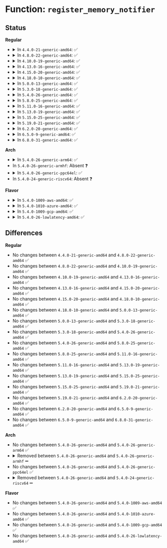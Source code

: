 # Function: <code>register_memory_notifier</code>

## Status
<b>Regular</b>
<ul>
<li>
<details>
<summary>In <code>4.4.0-21-generic-amd64</code>: ✅</summary>

```c
int register_memory_notifier(struct notifier_block * nb)
```

```json
{
  "name": "register_memory_notifier",
  "collision_type": "Unique Global",
  "inline_type": "No",
  "funcs": [
    {
      "addr": 18446744071584484928,
      "name": "register_memory_notifier",
      "external": true,
      "loc": "drivers/base/memory.c:53",
      "file": "drivers/base/memory.c",
      "inline": "seen, unknown",
      "caller_inline": [],
      "caller_func": [
        "kernel/cpuset.c:cpuset_init_smp",
        "mm/mm_init.c:mm_compute_batch_init",
        "mm/mmap.c:init_reserve_notifier",
        "mm/slub.c:kmem_cache_init",
        "drivers/iommu/intel-iommu.c:intel_iommu_init",
        "drivers/base/node.c:register_node_type"
      ]
    }
  ],
  "symbols": [
    {
      "addr": 18446744071584484928,
      "name": "register_memory_notifier",
      "section": ".text",
      "bind": "STB_GLOBAL",
      "size": 26
    }
  ]
}
```
</details>
</li>
<li>
<details>
<summary>In <code>4.8.0-22-generic-amd64</code>: ✅</summary>

```c
int register_memory_notifier(struct notifier_block * nb)
```

```json
{
  "name": "register_memory_notifier",
  "collision_type": "Unique Global",
  "inline_type": "No",
  "funcs": [
    {
      "addr": 18446744071584830848,
      "name": "register_memory_notifier",
      "external": true,
      "loc": "drivers/base/memory.c:53",
      "file": "drivers/base/memory.c",
      "inline": "seen, unknown",
      "caller_inline": [],
      "caller_func": [
        "kernel/cpuset.c:cpuset_init_smp",
        "mm/mm_init.c:mm_compute_batch_init",
        "mm/mmap.c:init_reserve_notifier",
        "mm/slub.c:kmem_cache_init",
        "drivers/iommu/intel-iommu.c:intel_iommu_init",
        "drivers/base/node.c:register_node_type"
      ]
    }
  ],
  "symbols": [
    {
      "addr": 18446744071584830848,
      "name": "register_memory_notifier",
      "section": ".text",
      "bind": "STB_GLOBAL",
      "size": 26
    }
  ]
}
```
</details>
</li>
<li>
<details>
<summary>In <code>4.10.0-19-generic-amd64</code>: ✅</summary>

```c
int register_memory_notifier(struct notifier_block * nb)
```

```json
{
  "name": "register_memory_notifier",
  "collision_type": "Unique Global",
  "inline_type": "No",
  "funcs": [
    {
      "addr": 18446744071585024096,
      "name": "register_memory_notifier",
      "external": true,
      "loc": "drivers/base/memory.c:53",
      "file": "drivers/base/memory.c",
      "inline": "seen, unknown",
      "caller_inline": [],
      "caller_func": [
        "kernel/cpuset.c:cpuset_init_smp",
        "mm/mm_init.c:mm_compute_batch_init",
        "mm/mmap.c:init_reserve_notifier",
        "mm/slub.c:kmem_cache_init",
        "drivers/iommu/intel-iommu.c:intel_iommu_init",
        "drivers/base/node.c:register_node_type"
      ]
    }
  ],
  "symbols": [
    {
      "addr": 18446744071585024096,
      "name": "register_memory_notifier",
      "section": ".text",
      "bind": "STB_GLOBAL",
      "size": 26
    }
  ]
}
```
</details>
</li>
<li>
<details>
<summary>In <code>4.13.0-16-generic-amd64</code>: ✅</summary>

```c
int register_memory_notifier(struct notifier_block * nb)
```

```json
{
  "name": "register_memory_notifier",
  "collision_type": "Unique Global",
  "inline_type": "No",
  "funcs": [
    {
      "addr": 18446744071585109056,
      "name": "register_memory_notifier",
      "external": true,
      "loc": "drivers/base/memory.c:53",
      "file": "drivers/base/memory.c",
      "inline": "seen, unknown",
      "caller_inline": [],
      "caller_func": [
        "kernel/cgroup/cpuset.c:cpuset_init_smp",
        "mm/mm_init.c:mm_compute_batch_init",
        "mm/mmap.c:init_reserve_notifier",
        "mm/slub.c:kmem_cache_init",
        "fs/proc/kcore.c:proc_kcore_init",
        "drivers/iommu/intel-iommu.c:intel_iommu_init",
        "drivers/base/node.c:register_node_type"
      ]
    }
  ],
  "symbols": [
    {
      "addr": 18446744071585109056,
      "name": "register_memory_notifier",
      "section": ".text",
      "bind": "STB_GLOBAL",
      "size": 26
    }
  ]
}
```
</details>
</li>
<li>
<details>
<summary>In <code>4.15.0-20-generic-amd64</code>: ✅</summary>

```c
int register_memory_notifier(struct notifier_block * nb)
```

```json
{
  "name": "register_memory_notifier",
  "collision_type": "Unique Global",
  "inline_type": "No",
  "funcs": [
    {
      "addr": 18446744071585535344,
      "name": "register_memory_notifier",
      "external": true,
      "loc": "drivers/base/memory.c:54",
      "file": "drivers/base/memory.c",
      "inline": "seen, unknown",
      "caller_inline": [],
      "caller_func": [
        "kernel/cgroup/cpuset.c:cpuset_init_smp",
        "mm/mm_init.c:mm_compute_batch_init",
        "mm/mmap.c:init_reserve_notifier",
        "mm/slub.c:kmem_cache_init",
        "fs/proc/kcore.c:proc_kcore_init",
        "drivers/iommu/intel-iommu.c:intel_iommu_init",
        "drivers/base/node.c:register_node_type"
      ]
    }
  ],
  "symbols": [
    {
      "addr": 18446744071585535344,
      "name": "register_memory_notifier",
      "section": ".text",
      "bind": "STB_GLOBAL",
      "size": 26
    }
  ]
}
```
</details>
</li>
<li>
<details>
<summary>In <code>4.18.0-10-generic-amd64</code>: ✅</summary>

```c
int register_memory_notifier(struct notifier_block * nb)
```

```json
{
  "name": "register_memory_notifier",
  "collision_type": "Unique Global",
  "inline_type": "No",
  "funcs": [
    {
      "addr": 18446744071585778992,
      "name": "register_memory_notifier",
      "external": true,
      "loc": "drivers/base/memory.c:54",
      "file": "drivers/base/memory.c",
      "inline": "seen, unknown",
      "caller_inline": [],
      "caller_func": [
        "kernel/cgroup/cpuset.c:cpuset_init_smp",
        "mm/mm_init.c:mm_compute_batch_init",
        "mm/mmap.c:init_reserve_notifier",
        "mm/ksm.c:ksm_init",
        "mm/slub.c:kmem_cache_init",
        "fs/proc/kcore.c:proc_kcore_init",
        "drivers/xen/balloon.c:balloon_init",
        "drivers/iommu/intel-iommu.c:intel_iommu_init",
        "drivers/base/node.c:register_node_type"
      ]
    }
  ],
  "symbols": [
    {
      "addr": 18446744071585778992,
      "name": "register_memory_notifier",
      "section": ".text",
      "bind": "STB_GLOBAL",
      "size": 26
    }
  ]
}
```
</details>
</li>
<li>
<details>
<summary>In <code>5.0.0-13-generic-amd64</code>: ✅</summary>

```c
int register_memory_notifier(struct notifier_block * nb)
```

```json
{
  "name": "register_memory_notifier",
  "collision_type": "Unique Global",
  "inline_type": "No",
  "funcs": [
    {
      "addr": 18446744071585912032,
      "name": "register_memory_notifier",
      "external": true,
      "loc": "drivers/base/memory.c:54",
      "file": "drivers/base/memory.c",
      "inline": "seen, unknown",
      "caller_inline": [],
      "caller_func": [
        "kernel/cgroup/cpuset.c:cpuset_init_smp",
        "mm/mm_init.c:mm_compute_batch_init",
        "mm/mmap.c:init_reserve_notifier",
        "mm/ksm.c:ksm_init",
        "mm/slub.c:kmem_cache_init",
        "fs/proc/kcore.c:proc_kcore_init",
        "drivers/xen/balloon.c:balloon_init",
        "drivers/iommu/intel-iommu.c:intel_iommu_init",
        "drivers/base/node.c:register_node_type"
      ]
    }
  ],
  "symbols": [
    {
      "addr": 18446744071585912032,
      "name": "register_memory_notifier",
      "section": ".text",
      "bind": "STB_GLOBAL",
      "size": 26
    }
  ]
}
```
</details>
</li>
<li>
<details>
<summary>In <code>5.3.0-18-generic-amd64</code>: ✅</summary>

```c
int register_memory_notifier(struct notifier_block * nb)
```

```json
{
  "name": "register_memory_notifier",
  "collision_type": "Unique Global",
  "inline_type": "No",
  "funcs": [
    {
      "addr": 18446744071586153248,
      "name": "register_memory_notifier",
      "external": true,
      "loc": "drivers/base/memory.c:64",
      "file": "drivers/base/memory.c",
      "inline": "seen, unknown",
      "caller_inline": [],
      "caller_func": [
        "kernel/cgroup/cpuset.c:cpuset_init_smp",
        "mm/mm_init.c:mm_compute_batch_init",
        "mm/mmap.c:init_reserve_notifier",
        "mm/ksm.c:ksm_init",
        "mm/slub.c:kmem_cache_init",
        "fs/proc/kcore.c:proc_kcore_init",
        "drivers/xen/balloon.c:balloon_init",
        "drivers/iommu/intel-iommu.c:intel_iommu_init",
        "drivers/base/node.c:register_node_type"
      ]
    }
  ],
  "symbols": [
    {
      "addr": 18446744071586153248,
      "name": "register_memory_notifier",
      "section": ".text",
      "bind": "STB_GLOBAL",
      "size": 26
    }
  ]
}
```
</details>
</li>
<li>
<details>
<summary>In <code>5.4.0-26-generic-amd64</code>: ✅</summary>

```c
int register_memory_notifier(struct notifier_block * nb)
```

```json
{
  "name": "register_memory_notifier",
  "collision_type": "Unique Global",
  "inline_type": "No",
  "funcs": [
    {
      "addr": 18446744071586301760,
      "name": "register_memory_notifier",
      "external": true,
      "loc": "drivers/base/memory.c:64",
      "file": "drivers/base/memory.c",
      "inline": "seen, unknown",
      "caller_inline": [],
      "caller_func": [
        "kernel/cgroup/cpuset.c:cpuset_init_smp",
        "mm/mm_init.c:mm_compute_batch_init",
        "mm/mmap.c:init_reserve_notifier",
        "mm/ksm.c:ksm_init",
        "mm/slub.c:kmem_cache_init",
        "fs/proc/kcore.c:proc_kcore_init",
        "drivers/acpi/hmat/hmat.c:hmat_init",
        "drivers/xen/balloon.c:balloon_init",
        "drivers/iommu/intel-iommu.c:intel_iommu_init",
        "drivers/base/node.c:register_node_type"
      ]
    }
  ],
  "symbols": [
    {
      "addr": 18446744071586301760,
      "name": "register_memory_notifier",
      "section": ".text",
      "bind": "STB_GLOBAL",
      "size": 26
    }
  ]
}
```
</details>
</li>
<li>
<details>
<summary>In <code>5.8.0-25-generic-amd64</code>: ✅</summary>

```c
int register_memory_notifier(struct notifier_block * nb)
```

```json
{
  "name": "register_memory_notifier",
  "collision_type": "Unique Global",
  "inline_type": "No",
  "funcs": [
    {
      "addr": 18446744071587072048,
      "name": "register_memory_notifier",
      "external": true,
      "loc": "drivers/base/memory.c:87",
      "file": "drivers/base/memory.c",
      "inline": "seen, unknown",
      "caller_inline": [],
      "caller_func": [
        "kernel/cgroup/cpuset.c:cpuset_init_smp",
        "mm/mm_init.c:mm_compute_batch_init",
        "mm/mmap.c:init_reserve_notifier",
        "mm/ksm.c:ksm_init",
        "mm/slub.c:kmem_cache_init",
        "fs/proc/kcore.c:proc_kcore_init",
        "drivers/acpi/numa/hmat.c:hmat_init",
        "drivers/xen/balloon.c:balloon_init",
        "drivers/iommu/intel/iommu.c:intel_iommu_init",
        "drivers/base/node.c:register_node_type"
      ]
    }
  ],
  "symbols": [
    {
      "addr": 18446744071587072048,
      "name": "register_memory_notifier",
      "section": ".text",
      "bind": "STB_GLOBAL",
      "size": 26
    }
  ]
}
```
</details>
</li>
<li>
<details>
<summary>In <code>5.11.0-16-generic-amd64</code>: ✅</summary>

```c
int register_memory_notifier(struct notifier_block * nb)
```

```json
{
  "name": "register_memory_notifier",
  "collision_type": "Unique Global",
  "inline_type": "No",
  "funcs": [
    {
      "addr": 18446744071587156528,
      "name": "register_memory_notifier",
      "external": true,
      "loc": "drivers/base/memory.c:87",
      "file": "drivers/base/memory.c",
      "inline": "seen, unknown",
      "caller_inline": [],
      "caller_func": [
        "kernel/cgroup/cpuset.c:cpuset_init_smp",
        "mm/mm_init.c:mm_compute_batch_init",
        "mm/mmap.c:init_reserve_notifier",
        "mm/ksm.c:ksm_init",
        "mm/slub.c:kmem_cache_init",
        "fs/proc/kcore.c:proc_kcore_init",
        "drivers/acpi/numa/hmat.c:hmat_init",
        "drivers/xen/balloon.c:balloon_init",
        "drivers/iommu/intel/iommu.c:intel_iommu_init",
        "drivers/base/node.c:register_node_type"
      ]
    }
  ],
  "symbols": [
    {
      "addr": 18446744071587156528,
      "name": "register_memory_notifier",
      "section": ".text",
      "bind": "STB_GLOBAL",
      "size": 26
    }
  ]
}
```
</details>
</li>
<li>
<details>
<summary>In <code>5.13.0-19-generic-amd64</code>: ✅</summary>

```c
int register_memory_notifier(struct notifier_block * nb)
```

```json
{
  "name": "register_memory_notifier",
  "collision_type": "Unique Global",
  "inline_type": "No",
  "funcs": [
    {
      "addr": 18446744071587043840,
      "name": "register_memory_notifier",
      "external": true,
      "loc": "drivers/base/memory.c:87",
      "file": "drivers/base/memory.c",
      "inline": "seen, unknown",
      "caller_inline": [],
      "caller_func": [
        "kernel/cgroup/cpuset.c:cpuset_init_smp",
        "mm/mm_init.c:mm_compute_batch_init",
        "mm/mmap.c:init_reserve_notifier",
        "mm/ksm.c:ksm_init",
        "mm/slub.c:kmem_cache_init",
        "fs/proc/kcore.c:proc_kcore_init",
        "drivers/acpi/numa/hmat.c:hmat_init",
        "drivers/xen/balloon.c:balloon_init",
        "drivers/iommu/intel/iommu.c:intel_iommu_init",
        "drivers/base/node.c:register_node_type"
      ]
    }
  ],
  "symbols": [
    {
      "addr": 18446744071587043840,
      "name": "register_memory_notifier",
      "section": ".text",
      "bind": "STB_GLOBAL",
      "size": 26
    }
  ]
}
```
</details>
</li>
<li>
<details>
<summary>In <code>5.15.0-25-generic-amd64</code>: ✅</summary>

```c
int register_memory_notifier(struct notifier_block * nb)
```

```json
{
  "name": "register_memory_notifier",
  "collision_type": "Unique Global",
  "inline_type": "No",
  "funcs": [
    {
      "addr": 18446744071587612576,
      "name": "register_memory_notifier",
      "external": true,
      "loc": "drivers/base/memory.c:93",
      "file": "drivers/base/memory.c",
      "inline": "seen, unknown",
      "caller_inline": [],
      "caller_func": [
        "kernel/cgroup/cpuset.c:cpuset_init_smp",
        "mm/mm_init.c:mm_compute_batch_init",
        "mm/mmap.c:init_reserve_notifier",
        "mm/ksm.c:ksm_init",
        "mm/slub.c:kmem_cache_init",
        "mm/migrate.c:migrate_on_reclaim_init",
        "fs/proc/kcore.c:proc_kcore_init",
        "drivers/acpi/numa/hmat.c:hmat_init",
        "drivers/xen/balloon.c:balloon_init",
        "drivers/iommu/intel/iommu.c:intel_iommu_init",
        "drivers/base/node.c:register_node_type"
      ]
    }
  ],
  "symbols": [
    {
      "addr": 18446744071587612576,
      "name": "register_memory_notifier",
      "section": ".text",
      "bind": "STB_GLOBAL",
      "size": 26
    }
  ]
}
```
</details>
</li>
<li>
<details>
<summary>In <code>5.19.0-21-generic-amd64</code>: ✅</summary>

```c
int register_memory_notifier(struct notifier_block * nb)
```

```json
{
  "name": "register_memory_notifier",
  "collision_type": "Unique Global",
  "inline_type": "No",
  "funcs": [
    {
      "addr": 18446744071588952384,
      "name": "register_memory_notifier",
      "external": true,
      "loc": "drivers/base/memory.c:93",
      "file": "drivers/base/memory.c",
      "inline": "seen, unknown",
      "caller_inline": [],
      "caller_func": [
        "kernel/cgroup/cpuset.c:cpuset_init_smp",
        "mm/mm_init.c:mm_compute_batch_init",
        "mm/mmap.c:init_reserve_notifier",
        "mm/ksm.c:ksm_init",
        "mm/slub.c:kmem_cache_init",
        "mm/migrate.c:migrate_on_reclaim_init",
        "fs/proc/kcore.c:proc_kcore_init",
        "drivers/acpi/numa/hmat.c:hmat_init",
        "drivers/xen/balloon.c:balloon_init",
        "drivers/iommu/intel/iommu.c:intel_iommu_init",
        "drivers/base/node.c:node_dev_init"
      ]
    }
  ],
  "symbols": [
    {
      "addr": 18446744071588952384,
      "name": "register_memory_notifier",
      "section": ".text",
      "bind": "STB_GLOBAL",
      "size": 34
    }
  ]
}
```
</details>
</li>
<li>
<details>
<summary>In <code>6.2.0-20-generic-amd64</code>: ✅</summary>

```c
int register_memory_notifier(struct notifier_block * nb)
```

```json
{
  "name": "register_memory_notifier",
  "collision_type": "Unique Global",
  "inline_type": "No",
  "funcs": [
    {
      "addr": 18446744071590467632,
      "name": "register_memory_notifier",
      "external": true,
      "loc": "drivers/base/memory.c:93",
      "file": "drivers/base/memory.c",
      "inline": "seen, unknown",
      "caller_inline": [],
      "caller_func": [
        "kernel/cgroup/cpuset.c:cpuset_init_smp",
        "mm/mm_init.c:mm_compute_batch_init",
        "mm/mmap.c:init_reserve_notifier",
        "mm/ksm.c:ksm_init",
        "mm/slub.c:kmem_cache_init",
        "mm/memory-tiers.c:memory_tier_init",
        "fs/proc/kcore.c:proc_kcore_init",
        "drivers/acpi/numa/hmat.c:hmat_init",
        "drivers/xen/balloon.c:balloon_init",
        "drivers/iommu/intel/iommu.c:intel_iommu_init"
      ]
    }
  ],
  "symbols": [
    {
      "addr": 18446744071590467632,
      "name": "register_memory_notifier",
      "section": ".text",
      "bind": "STB_GLOBAL",
      "size": 34
    }
  ]
}
```
</details>
</li>
<li>
<details>
<summary>In <code>6.5.0-9-generic-amd64</code>: ✅</summary>

```c
int register_memory_notifier(struct notifier_block * nb)
```

```json
{
  "name": "register_memory_notifier",
  "collision_type": "Unique Global",
  "inline_type": "No",
  "funcs": [
    {
      "addr": 18446744071590790560,
      "name": "register_memory_notifier",
      "external": true,
      "loc": "drivers/base/memory.c:93",
      "file": "drivers/base/memory.c",
      "inline": "seen, unknown",
      "caller_inline": [],
      "caller_func": [
        "kernel/cgroup/cpuset.c:cpuset_init_smp",
        "mm/mm_init.c:mm_compute_batch_init",
        "mm/mmap.c:init_reserve_notifier",
        "mm/ksm.c:ksm_init",
        "mm/slub.c:kmem_cache_init",
        "mm/memory-tiers.c:memory_tier_init",
        "fs/proc/kcore.c:proc_kcore_init",
        "drivers/acpi/numa/hmat.c:hmat_init",
        "drivers/xen/balloon.c:balloon_init",
        "drivers/iommu/intel/iommu.c:intel_iommu_init"
      ]
    }
  ],
  "symbols": [
    {
      "addr": 18446744071590790560,
      "name": "register_memory_notifier",
      "section": ".text",
      "bind": "STB_GLOBAL",
      "size": 34
    }
  ]
}
```
</details>
</li>
<li>
<details>
<summary>In <code>6.8.0-31-generic-amd64</code>: ✅</summary>

```c
int register_memory_notifier(struct notifier_block * nb)
```

```json
{
  "name": "register_memory_notifier",
  "collision_type": "Unique Global",
  "inline_type": "No",
  "funcs": [
    {
      "addr": 18446744071591133472,
      "name": "register_memory_notifier",
      "external": true,
      "loc": "drivers/base/memory.c:93",
      "file": "drivers/base/memory.c",
      "inline": "seen, unknown",
      "caller_inline": [],
      "caller_func": [
        "kernel/crash_core.c:crash_hotplug_init",
        "kernel/cgroup/cpuset.c:cpuset_init_smp",
        "mm/mm_init.c:mm_compute_batch_init",
        "mm/mmap.c:init_reserve_notifier",
        "mm/slub.c:kmem_cache_init",
        "mm/ksm.c:ksm_init",
        "mm/memory-tiers.c:memory_tier_init",
        "fs/proc/kcore.c:proc_kcore_init",
        "drivers/acpi/numa/hmat.c:hmat_init",
        "drivers/xen/balloon.c:balloon_init",
        "drivers/iommu/intel/iommu.c:intel_iommu_init"
      ]
    }
  ],
  "symbols": [
    {
      "addr": 18446744071591133472,
      "name": "register_memory_notifier",
      "section": ".text",
      "bind": "STB_GLOBAL",
      "size": 34
    }
  ]
}
```
</details>
</li>
</ul>
<b>Arch</b>
<ul>
<li>
<details>
<summary>In <code>5.4.0-26-generic-arm64</code>: ✅</summary>

```c
int register_memory_notifier(struct notifier_block * nb)
```

```json
{
  "name": "register_memory_notifier",
  "collision_type": "Unique Global",
  "inline_type": "No",
  "funcs": [
    {
      "addr": 18446603336499135416,
      "name": "register_memory_notifier",
      "external": true,
      "loc": "drivers/base/memory.c:64",
      "file": "drivers/base/memory.c",
      "inline": "seen, unknown",
      "caller_inline": [],
      "caller_func": [
        "kernel/cgroup/cpuset.c:cpuset_init_smp",
        "mm/mm_init.c:mm_compute_batch_init",
        "mm/mmap.c:init_reserve_notifier",
        "mm/slub.c:kmem_cache_init",
        "fs/proc/kcore.c:proc_kcore_init",
        "drivers/acpi/hmat/hmat.c:hmat_init",
        "drivers/xen/balloon.c:balloon_init",
        "drivers/base/node.c:register_node_type"
      ]
    }
  ],
  "symbols": [
    {
      "addr": 18446603336499135416,
      "name": "register_memory_notifier",
      "section": ".text",
      "bind": "STB_GLOBAL",
      "size": 52
    }
  ]
}
```
</details>
</li>
<li>
In <code>5.4.0-26-generic-armhf</code>: Absent ❓
</li>
<li>
<details>
<summary>In <code>5.4.0-26-generic-ppc64el</code>: ✅</summary>

```c
int register_memory_notifier(struct notifier_block * nb)
```

```json
{
  "name": "register_memory_notifier",
  "collision_type": "Unique Global",
  "inline_type": "No",
  "funcs": [
    {
      "addr": 13835058055292326096,
      "name": "register_memory_notifier",
      "external": true,
      "loc": "drivers/base/memory.c:64",
      "file": "drivers/base/memory.c",
      "inline": "seen, unknown",
      "caller_inline": [],
      "caller_func": [
        "arch/powerpc/platforms/pseries/iommu.c:iommu_init_early_pSeries",
        "kernel/cgroup/cpuset.c:cpuset_init_smp",
        "mm/mm_init.c:mm_compute_batch_init",
        "mm/mmap.c:init_reserve_notifier",
        "mm/ksm.c:ksm_init",
        "mm/slub.c:kmem_cache_init",
        "fs/proc/kcore.c:proc_kcore_init",
        "drivers/base/node.c:register_node_type"
      ]
    }
  ],
  "symbols": [
    {
      "addr": 13835058055292326096,
      "name": "register_memory_notifier",
      "section": ".text",
      "bind": "STB_GLOBAL",
      "size": 64
    }
  ]
}
```
</details>
</li>
<li>
In <code>5.4.0-24-generic-riscv64</code>: Absent ❓
</li>
</ul>
<b>Flavor</b>
<ul>
<li>
<details>
<summary>In <code>5.4.0-1009-aws-amd64</code>: ✅</summary>

```c
int register_memory_notifier(struct notifier_block * nb)
```

```json
{
  "name": "register_memory_notifier",
  "collision_type": "Unique Global",
  "inline_type": "No",
  "funcs": [
    {
      "addr": 18446744071586065008,
      "name": "register_memory_notifier",
      "external": true,
      "loc": "drivers/base/memory.c:64",
      "file": "drivers/base/memory.c",
      "inline": "seen, unknown",
      "caller_inline": [],
      "caller_func": [
        "kernel/cgroup/cpuset.c:cpuset_init_smp",
        "mm/mm_init.c:mm_compute_batch_init",
        "mm/mmap.c:init_reserve_notifier",
        "mm/ksm.c:ksm_init",
        "mm/slub.c:kmem_cache_init",
        "fs/proc/kcore.c:proc_kcore_init",
        "drivers/acpi/hmat/hmat.c:hmat_init",
        "drivers/iommu/intel-iommu.c:intel_iommu_init",
        "drivers/base/node.c:register_node_type"
      ]
    }
  ],
  "symbols": [
    {
      "addr": 18446744071586065008,
      "name": "register_memory_notifier",
      "section": ".text",
      "bind": "STB_GLOBAL",
      "size": 26
    }
  ]
}
```
</details>
</li>
<li>
<details>
<summary>In <code>5.4.0-1010-azure-amd64</code>: ✅</summary>

```c
int register_memory_notifier(struct notifier_block * nb)
```

```json
{
  "name": "register_memory_notifier",
  "collision_type": "Unique Global",
  "inline_type": "No",
  "funcs": [
    {
      "addr": 18446744071585910960,
      "name": "register_memory_notifier",
      "external": true,
      "loc": "drivers/base/memory.c:64",
      "file": "drivers/base/memory.c",
      "inline": "seen, unknown",
      "caller_inline": [],
      "caller_func": [
        "kernel/cgroup/cpuset.c:cpuset_init_smp",
        "mm/mm_init.c:mm_compute_batch_init",
        "mm/mmap.c:init_reserve_notifier",
        "mm/ksm.c:ksm_init",
        "mm/slub.c:kmem_cache_init",
        "fs/proc/kcore.c:proc_kcore_init",
        "drivers/acpi/hmat/hmat.c:hmat_init",
        "drivers/iommu/intel-iommu.c:intel_iommu_init",
        "drivers/base/node.c:register_node_type"
      ]
    }
  ],
  "symbols": [
    {
      "addr": 18446744071585910960,
      "name": "register_memory_notifier",
      "section": ".text",
      "bind": "STB_GLOBAL",
      "size": 26
    }
  ]
}
```
</details>
</li>
<li>
<details>
<summary>In <code>5.4.0-1009-gcp-amd64</code>: ✅</summary>

```c
int register_memory_notifier(struct notifier_block * nb)
```

```json
{
  "name": "register_memory_notifier",
  "collision_type": "Unique Global",
  "inline_type": "No",
  "funcs": [
    {
      "addr": 18446744071586249728,
      "name": "register_memory_notifier",
      "external": true,
      "loc": "drivers/base/memory.c:64",
      "file": "drivers/base/memory.c",
      "inline": "seen, unknown",
      "caller_inline": [],
      "caller_func": [
        "kernel/cgroup/cpuset.c:cpuset_init_smp",
        "mm/mm_init.c:mm_compute_batch_init",
        "mm/mmap.c:init_reserve_notifier",
        "mm/ksm.c:ksm_init",
        "mm/slub.c:kmem_cache_init",
        "fs/proc/kcore.c:proc_kcore_init",
        "drivers/xen/balloon.c:balloon_init",
        "drivers/iommu/intel-iommu.c:intel_iommu_init",
        "drivers/base/node.c:register_node_type"
      ]
    }
  ],
  "symbols": [
    {
      "addr": 18446744071586249728,
      "name": "register_memory_notifier",
      "section": ".text",
      "bind": "STB_GLOBAL",
      "size": 26
    }
  ]
}
```
</details>
</li>
<li>
<details>
<summary>In <code>5.4.0-26-lowlatency-amd64</code>: ✅</summary>

```c
int register_memory_notifier(struct notifier_block * nb)
```

```json
{
  "name": "register_memory_notifier",
  "collision_type": "Unique Global",
  "inline_type": "No",
  "funcs": [
    {
      "addr": 18446744071586360672,
      "name": "register_memory_notifier",
      "external": true,
      "loc": "drivers/base/memory.c:64",
      "file": "drivers/base/memory.c",
      "inline": "seen, unknown",
      "caller_inline": [],
      "caller_func": [
        "kernel/cgroup/cpuset.c:cpuset_init_smp",
        "mm/mm_init.c:mm_compute_batch_init",
        "mm/mmap.c:init_reserve_notifier",
        "mm/ksm.c:ksm_init",
        "mm/slub.c:kmem_cache_init",
        "fs/proc/kcore.c:proc_kcore_init",
        "drivers/acpi/hmat/hmat.c:hmat_init",
        "drivers/xen/balloon.c:balloon_init",
        "drivers/iommu/intel-iommu.c:intel_iommu_init",
        "drivers/base/node.c:register_node_type"
      ]
    }
  ],
  "symbols": [
    {
      "addr": 18446744071586360672,
      "name": "register_memory_notifier",
      "section": ".text",
      "bind": "STB_GLOBAL",
      "size": 26
    }
  ]
}
```
</details>
</li>
</ul>

## Differences
<b>Regular</b>
<ul>
<li>
No changes between <code>4.4.0-21-generic-amd64</code> and <code>4.8.0-22-generic-amd64</code> ✅
</li>
<li>
No changes between <code>4.8.0-22-generic-amd64</code> and <code>4.10.0-19-generic-amd64</code> ✅
</li>
<li>
No changes between <code>4.10.0-19-generic-amd64</code> and <code>4.13.0-16-generic-amd64</code> ✅
</li>
<li>
No changes between <code>4.13.0-16-generic-amd64</code> and <code>4.15.0-20-generic-amd64</code> ✅
</li>
<li>
No changes between <code>4.15.0-20-generic-amd64</code> and <code>4.18.0-10-generic-amd64</code> ✅
</li>
<li>
No changes between <code>4.18.0-10-generic-amd64</code> and <code>5.0.0-13-generic-amd64</code> ✅
</li>
<li>
No changes between <code>5.0.0-13-generic-amd64</code> and <code>5.3.0-18-generic-amd64</code> ✅
</li>
<li>
No changes between <code>5.3.0-18-generic-amd64</code> and <code>5.4.0-26-generic-amd64</code> ✅
</li>
<li>
No changes between <code>5.4.0-26-generic-amd64</code> and <code>5.8.0-25-generic-amd64</code> ✅
</li>
<li>
No changes between <code>5.8.0-25-generic-amd64</code> and <code>5.11.0-16-generic-amd64</code> ✅
</li>
<li>
No changes between <code>5.11.0-16-generic-amd64</code> and <code>5.13.0-19-generic-amd64</code> ✅
</li>
<li>
No changes between <code>5.13.0-19-generic-amd64</code> and <code>5.15.0-25-generic-amd64</code> ✅
</li>
<li>
No changes between <code>5.15.0-25-generic-amd64</code> and <code>5.19.0-21-generic-amd64</code> ✅
</li>
<li>
No changes between <code>5.19.0-21-generic-amd64</code> and <code>6.2.0-20-generic-amd64</code> ✅
</li>
<li>
No changes between <code>6.2.0-20-generic-amd64</code> and <code>6.5.0-9-generic-amd64</code> ✅
</li>
<li>
No changes between <code>6.5.0-9-generic-amd64</code> and <code>6.8.0-31-generic-amd64</code> ✅
</li>
</ul>
<b>Arch</b>
<ul>
<li>
No changes between <code>5.4.0-26-generic-amd64</code> and <code>5.4.0-26-generic-arm64</code> ✅
</li>
<li>
<details>
<summary>Removed between <code>5.4.0-26-generic-amd64</code> and <code>5.4.0-26-generic-armhf</code> ➖</summary>

```c
int register_memory_notifier(struct notifier_block * nb)
```
</details>
</li>
<li>
No changes between <code>5.4.0-26-generic-amd64</code> and <code>5.4.0-26-generic-ppc64el</code> ✅
</li>
<li>
<details>
<summary>Removed between <code>5.4.0-26-generic-amd64</code> and <code>5.4.0-24-generic-riscv64</code> ➖</summary>

```c
int register_memory_notifier(struct notifier_block * nb)
```
</details>
</li>
</ul>
<b>Flavor</b>
<ul>
<li>
No changes between <code>5.4.0-26-generic-amd64</code> and <code>5.4.0-1009-aws-amd64</code> ✅
</li>
<li>
No changes between <code>5.4.0-26-generic-amd64</code> and <code>5.4.0-1010-azure-amd64</code> ✅
</li>
<li>
No changes between <code>5.4.0-26-generic-amd64</code> and <code>5.4.0-1009-gcp-amd64</code> ✅
</li>
<li>
No changes between <code>5.4.0-26-generic-amd64</code> and <code>5.4.0-26-lowlatency-amd64</code> ✅
</li>
</ul>
